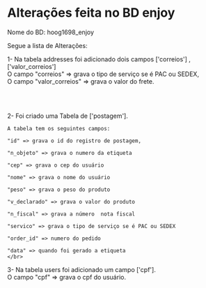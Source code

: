 # Alterações feita no BD enjoy

Nome do BD: hoog1698_enjoy

Segue a lista de Alterações: 

1- Na tabela addresses foi adicionado dois campos ['correios'] ,['valor_correios']
</br>
    O campo "correios" => grava o tipo de serviço se é PAC ou SEDEX, 
</br>
    O campo "valor_correios" => grava o valor do frete. 

</br>
</br>

2- Foi criado uma Tabela de ['postagem'].

    A tabela tem os seguintes campos:

    "id" => grava o id do registro de postagem,

    "n_objeto" => grava o numero da etiqueta
 
    "cep" => grava o cep do usuário

    "nome" => grava o nome do usuário
 
    "peso" => grava o peso do produto
  
    "v_declarado" => grava o valor do produto
    
    "n_fiscal" => grava a número  nota fiscal

    "servico" => grava o tipo de serviço se é PAC ou SEDEX

    "order_id" => numero do pedido 
    
    "data" => quando foi gerado a etiqueta
    </br>
3- Na tabela users foi adicionado um campo ['cpf'].
    </br>
    O campo "cpf" => grava o cpf do usuário. 
